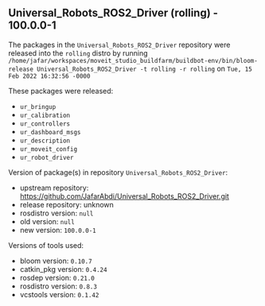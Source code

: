 ## Universal_Robots_ROS2_Driver (rolling) - 100.0.0-1

The packages in the `Universal_Robots_ROS2_Driver` repository were released into the `rolling` distro by running `/home/jafar/workspaces/moveit_studio_buildfarm/buildbot-env/bin/bloom-release Universal_Robots_ROS2_Driver -t rolling -r rolling` on `Tue, 15 Feb 2022 16:32:56 -0000`

These packages were released:
- `ur_bringup`
- `ur_calibration`
- `ur_controllers`
- `ur_dashboard_msgs`
- `ur_description`
- `ur_moveit_config`
- `ur_robot_driver`

Version of package(s) in repository `Universal_Robots_ROS2_Driver`:

- upstream repository: 		https://github.com/JafarAbdi/Universal_Robots_ROS2_Driver.git
- release repository: unknown
- rosdistro version: `null`
- old version: `null`
- new version: `100.0.0-1`

Versions of tools used:

- bloom version: `0.10.7`
- catkin_pkg version: `0.4.24`
- rosdep version: `0.21.0`
- rosdistro version: `0.8.3`
- vcstools version: `0.1.42`


